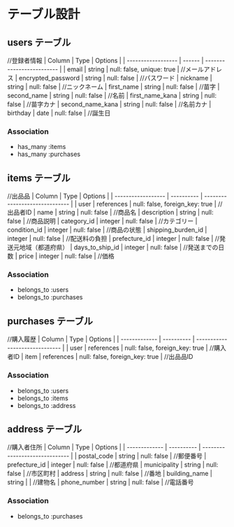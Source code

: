 # テーブル設計

## users テーブル
//登録者情報
| Column             | Type   | Options                   |
| ------------------ | ------ | ------------------------- |
| email              | string | null: false, unique: true | //メールアドレス
| encrypted_password | string | null: false               | //パスワード
| nickname           | string | null: false               | //ニックネーム
| first_name         | string | null: false               | //苗字
| second_name        | string | null: false               | //名前
| first_name_kana    | string | null: false               | //苗字カナ
| second_name_kana   | string | null: false               | //名前カナ
| birthday           | date   | null: false               | //誕生日

### Association
- has_many :items
- has_many :purchases

## items テーブル
//出品品
| Column             | Type       | Options                        |
| ------------------ | ---------- | ------------------------------ |
| user               | references | null: false, foreign_key: true | //出品者ID
| name               | string     | null: false                    | //商品名
| description        | string     | null: false                    | //商品説明
| category_id        | integer    | null: false                    | //カテゴリー
| condition_id       | integer    | null: false                    | //商品の状態
| shipping_burden_id | integer    | null: false                    | //配送料の負担
| prefecture_id      | integer    | null: false                    | //発送元地域（都道府県）
| days_to_ship_id    | integer    | null: false                    | //発送までの日数
| price              | integer    | null: false                    | //価格

### Association
- belongs_to :users
- belongs_to :purchases

## purchases テーブル
//購入履歴
| Column        | Type       | Options                        |
| ------------- | ---------- | ------------------------------ |
| user          | references | null: false, foreign_key: true | //購入者ID
| item          | references | null: false, foreign_key: true | //出品品ID

### Association
- belongs_to :users
- belongs_to :items
- belongs_to :address

## address テーブル
//購入者住所
| Column        | Type       | Options                        |
| ------------- | ---------- | ------------------------------ |
| postal_code   | string     | null: false                    | //郵便番号
| prefecture_id | integer    | null: false                    | //都道府県
| municipality  | string     | null: false                    | //市区町村
| address       | string     | null: false                    | //番地
| building_name | string     |                                | //建物名
| phone_number  | string     | null: false                    | //電話番号

### Association
- belongs_to :purchases